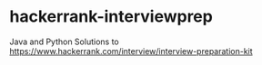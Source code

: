 # hackerrank-interviewprep

Java and Python Solutions to  
https://www.hackerrank.com/interview/interview-preparation-kit  

